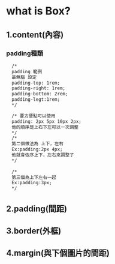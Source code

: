 # what is Box?
 ## 1.content(內容)
  ### padding種類
  ```html
    /* 
    padding 範例
    最無腦 設定
    padding-top: 1rem; 
    padding-right: 1rem;  
    padding-bottom: 2rem;
    padding-legt:1rem; 
    */

    /* 要方便點可以使用
    padding: 2px 5px 10px 2px;
    他的順序是上右下左可以一次調整 
    */
    /*     
    第二個做法為 上下，左右
    Ex:padding:2px 4px;
    他就會依序上下，左右來調整了 
    */
    
    /* 
    第三個為上下左右一起
    Ex:padding:3px;
    */

  ```
 ## 2.padding(間距)
 ## 3.border(外框)
 ## 4.margin(與下個圖片的間距)
